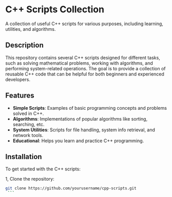 # C++ Scripts Collection

A collection of useful C++ scripts for various purposes, including learning, utilities, and algorithms.

## Description
This repository contains several C++ scripts designed for different tasks, such as solving mathematical problems, working with algorithms, and performing system-related operations. The goal is to provide a collection of reusable C++ code that can be helpful for both beginners and experienced developers.

## Features
- **Simple Scripts**: Examples of basic programming concepts and problems solved in C++.
- **Algorithms**: Implementations of popular algorithms like sorting, searching, etc.
- **System Utilities**: Scripts for file handling, system info retrieval, and network tools.
- **Educational**: Helps you learn and practice C++ programming.

## Installation

To get started with the C++ scripts:

1, Clone the repository:
   ```bash
   git clone https://github.com/yourusername/cpp-scripts.git
    ```

